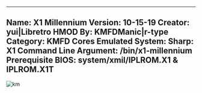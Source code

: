 -----------------------
Name: X1 Millennium
Version: 10-15-19
Creator: yui|Libretro
HMOD By: KMFDManic|r-type
Category: KMFD Cores
Emulated System: Sharp: X1
Command Line Argument: /bin/x1-millennium
Prerequisite BIOS: system/xmil/IPLROM.X1 & IPLROM.X1T
-----------------------
![km](https://i.imgur.com/NxVaUHT.png)
